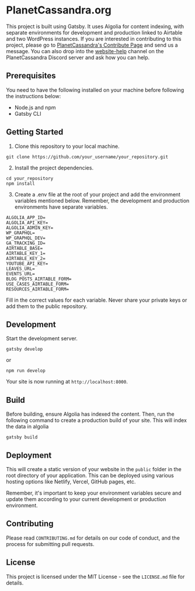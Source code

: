 # PlanetCassandra.org

This project is built using Gatsby. It uses Algolia for content indexing, with separate environments for development and production linked to Airtable and two WordPress instances. If you are interested in contributing to this project, please go to [PlanetCassandra's Contribute Page](https://planetcassandra.org/contact/) and send us a message. You can also drop into the [website-help](https://discord.gg/2Gqup4GZrg) channel on the PlanetCassandra Discord server and ask how you can help. 

## Prerequisites

You need to have the following installed on your machine before following the instructions below:
- Node.js and npm
- Gatsby CLI

## Getting Started

1. Clone this repository to your local machine.
```shell
git clone https://github.com/your_username/your_repository.git
```
2. Install the project dependencies.
```shell
cd your_repository
npm install
```
3. Create a .env file at the root of your project and add the environment variables mentioned below. Remember, the development and production environments have separate variables.

```shell
ALGOLIA_APP_ID=
ALGOLIA_API_KEY=
ALGOLIA_ADMIN_KEY=
WP_GRAPHQL=
WP_GRAPHQL_DEV=
GA_TRACKING_ID=
AIRTABLE_BASE=
AIRTABLE_KEY_1=
AIRTABLE_KEY_2=
YOUTUBE_API_KEY=
LEAVES_URL=
EVENTS_URL=
BLOG_POSTS_AIRTABLE_FORM=
USE_CASES_AIRTABLE_FORM=
RESOURCES_AIRTABLE_FORM=
```
Fill in the correct values for each variable. Never share your private keys or add them to the public repository.

## Development

Start the development server.
```shell
gatsby develop
```
or
```shell
npm run develop
```
Your site is now running at `http://localhost:8000`.

## Build

Before building, ensure Algolia has indexed the content. Then, run the following command to create a production build of your site. This will index the data in algolia

```shell
gatsby build
```
## Deployment

This will create a static version of your website in the `public` folder in the root directory of your application. This can be deployed using various hosting options like Netlify, Vercel, GitHub pages, etc.

Remember, it's important to keep your environment variables secure and update them according to your current development or production environment.

## Contributing

Please read `CONTRIBUTING.md` for details on our code of conduct, and the process for submitting pull requests.

## License

This project is licensed under the MIT License - see the `LICENSE.md` file for details.
